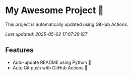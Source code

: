 # My Awesome Project 🚀

This project is automatically updated using GitHub Actions.

_Last updated: 2025-05-02 17:07:29 IST_

## Features
- Auto-update README using Python 🐍
- Auto Git push with GitHub Actions 🤖
